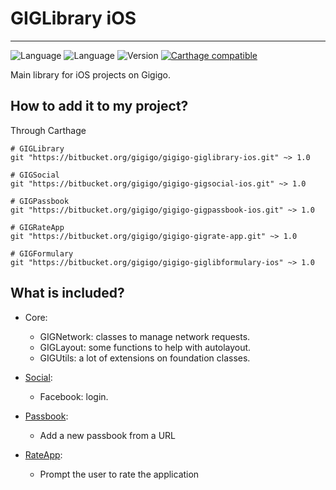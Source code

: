 # GIGLibrary iOS

----

![Language](https://img.shields.io/badge/Language-Objective--C-orange.svg)
![Language](https://img.shields.io/badge/Language-Swift-orange.svg)
![Version](https://img.shields.io/badge/version-1.0-blue.svg)
[![Carthage compatible](https://img.shields.io/badge/Carthage-compatible-4BC51D.svg?style=flat)](https://github.com/Carthage/Carthage)


Main library for iOS projects on Gigigo.


## How to add it to my project?

Through Carthage

```
# GIGLibrary
git "https://bitbucket.org/gigigo/gigigo-giglibrary-ios.git" ~> 1.0

# GIGSocial
git "https://bitbucket.org/gigigo/gigigo-gigsocial-ios.git" ~> 1.0

# GIGPassbook
git "https://bitbucket.org/gigigo/gigigo-gigpassbook-ios.git" ~> 1.0

# GIGRateApp
git "https://bitbucket.org/gigigo/gigigo-gigrate-app.git" ~> 1.0

# GIGFormulary
git "https://bitbucket.org/gigigo/gigigo-giglibformulary-ios" ~> 1.0
```


## What is included?

- Core:
	- GIGNetwork: classes to manage network requests.
	- GIGLayout: some functions to help with autolayout.
	- GIGUtils: a lot of extensions on foundation classes.
	
- [Social](https://bitbucket.org/gigigo/gigigo-gigsocial-ios): 
	- Facebook: login.

- [Passbook](https://bitbucket.org/gigigo/gigigo-gigpassbook-ios): 
	- Add a new passbook from a URL

- [RateApp](https://bitbucket.org/gigigo/gigigo-gigrate-app):
	- Prompt the user to rate the application